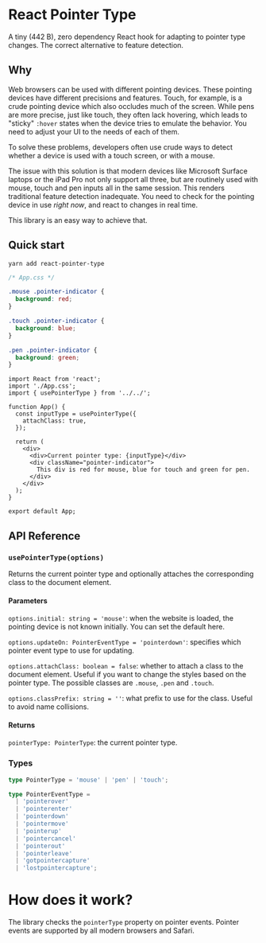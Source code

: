 # React Pointer Type

A tiny (442 B), zero dependency React hook for adapting to pointer type changes. The correct alternative to feature detection.

## Why

Web browsers can be used with different pointing devices. These pointing devices have different precisions and features. Touch, for example, is a crude pointing device which also occludes much of the screen. While pens are more precise, just like touch, they often lack hovering, which leads to "sticky" `:hover` states when the device tries to emulate the behavior. You need to adjust your UI to the needs of each of them.

To solve these problems, developers often use crude ways to detect whether a device is used with a touch screen, or with a mouse.

The issue with this solution is that modern devices like Microsoft Surface laptops or the iPad Pro not only support all three, but are routinely used with mouse, touch and pen inputs all in the same session. This renders traditional feature detection inadequate. You need to check for the pointing device in use *right now*, and react to changes in real time.

This library is an easy way to achieve that.

## Quick start

```
yarn add react-pointer-type
```

```css
/* App.css */

.mouse .pointer-indicator {
  background: red;
}

.touch .pointer-indicator {
  background: blue;
}

.pen .pointer-indicator {
  background: green;
}
```

```tsx
import React from 'react';
import './App.css';
import { usePointerType } from '../../';

function App() {
  const inputType = usePointerType({
    attachClass: true,
  });

  return (
    <div>
      <div>Current pointer type: {inputType}</div>
      <div className="pointer-indicator">
        This div is red for mouse, blue for touch and green for pen.
      </div>
    </div>
  );
}

export default App;
```

## API Reference

### `usePointerType(options)`

Returns the current pointer type and optionally attaches the corresponding class to the document element.

#### Parameters

`options.initial: string = 'mouse'`: when the website is loaded, the pointing device is not known initially. You can set the default here.

`options.updateOn: PointerEventType = 'pointerdown'`: specifies which pointer event type to use for updating.

`options.attachClass: boolean = false`: whether to attach a class to the document element. Useful if you want to change the styles based on the pointer type. The possible classes are `.mouse`, `.pen` and `.touch`.

`options.classPrefix: string = ''`: what prefix to use for the class. Useful to avoid name collisions.

#### Returns

`pointerType: PointerType`: the current pointer type.

### Types

```ts
type PointerType = 'mouse' | 'pen' | 'touch';

type PointerEventType =
  | 'pointerover'
  | 'pointerenter'
  | 'pointerdown'
  | 'pointermove'
  | 'pointerup'
  | 'pointercancel'
  | 'pointerout'
  | 'pointerleave'
  | 'gotpointercapture'
  | 'lostpointercapture';
```

# How does it work?

The library checks the `pointerType` property on pointer events. Pointer events are supported by all modern browsers and Safari.

